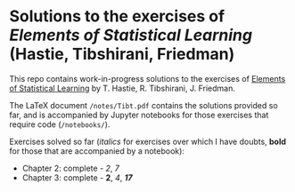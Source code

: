 # Solutions to the exercises of *Elements of Statistical Learning* (Hastie, Tibshirani, Friedman)

This repo contains work-in-progress solutions to the exercises of
[Elements of Statistical Learning](https://web.stanford.edu/~hastie/ElemStatLearn/) by
T. Hastie, R. Tibshirani, J. Friedman.

The LaTeX document `/notes/Tibt.pdf` contains the solutions provided so far, and is accompanied
by Jupyter notebooks for those exercises that require code (`/notebooks/`).

Exercises solved so far (*italics* for exercises over which I have doubts, **bold** for
those that are accompanied by a notebook):

- Chapter 2: complete - *2*, *7*
- Chapter 3: complete - **2**, *4*, ***17***

